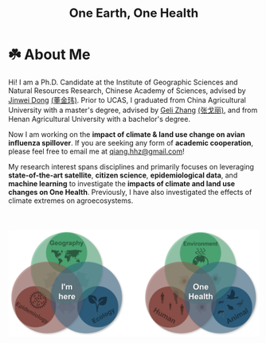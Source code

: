 <div style="text-align: center; font-size: 24px; padding-bottom: 10px;">
  <b>One Earth, One Health</b>
</div>

# ☘️ About Me
Hi! I am a Ph.D. Candidate at the Institute of Geographic Sciences and Natural Resources Research, Chinese Academy of Sciences, advised by [Jinwei Dong](https://scholar.google.com/citations?user=2dDrv84AAAAJ&hl=en) [(董金玮)](https://igsnrr.cas.cn/sourcedb/zw/zjrck/kygg/zrdl/201703/t20170306_4755253.html). Prior to UCAS, I graduated from China Agricultural University with a master's degree, advised by [Geli Zhang](https://scholar.google.com/citations?user=HewuvoUAAAAJ&hl=en) [(张戈丽)](https://clst.cau.edu.cn/art/2018/8/20/art_31196_581204.html), and from Henan Agricultural University with a bachelor's degree.
<br>

Now I am working on the **impact of climate & land use change on avian influenza spillover**. If you are seeking any form of **academic cooperation**, please feel free to email me at [qiang.hhz@gmail.com](mailto:qiang.hhz@gmail.com)!
<br>

My research interest spans disciplines and primarily focuses on leveraging **state-of-the-art satellite**, **citizen science**, **epidemiological data**, and **machine learning** to investigate the **impacts of climate and land use changes on One Health**. Previously, I have also investigated the effects of climate extremes on agroecosystems.
<br>
<br>

<div style="text-align: center; padding-top: 20px;">
  <img src="images/intro_onehealth.png" alt="Description of Image" style="max-width: 100%; height: auto;">
</div>
